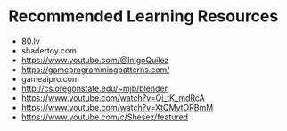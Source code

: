 # Recommended Learning Resources

- 80.lv
- shadertoy.com 
- https://www.youtube.com/@InigoQuilez 
- https://gameprogrammingpatterns.com/
- gameaipro.com
- http://cs.oregonstate.edu/~mjb/blender
- https://www.youtube.com/watch?v=Qj_tK_mdRcA 
- https://www.youtube.com/watch?v=XtQMytORBmM
- https://www.youtube.com/c/Shesez/featured